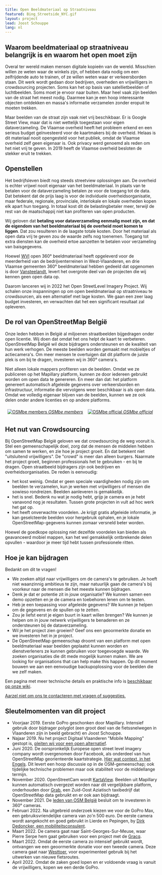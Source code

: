 ```yaml
---
title: Open Beeldmateriaal op Straatniveau
featured: Bing_Streetside_NYC.gif
layout: project
lead: Joost Schouppe
lang: nl
---
```


## Waarom beeldmateriaal op straatniveau belangrijk is en waarom het open moet zijn

Overal ter wereld maken mensen digitale kopieën van de wereld. Misschien willen ze weten waar de winkels zijn, of hebben data nodig om een zelfrijdende auto te trainen, of ze willen weten waar er verkeersborden staan. Dit werk wordt gedaan door bedrijven, overheden en vrijwilligers in crowdsourcing projecten. Soms kan het op basis van satellietbeelden of luchtbeelden. Soms moet je ervoor naar buiten. Maar heel vaak zijn beelden van de straat het meest nodig. Daarmee kan je een hoop interessante objecten ontdekken en massa's informatie verzamelen zonder eropuit te moeten trekken.

Maar beelden van de straat zijn vaak niet vrij beschikbaar. Er is Google Street View, maar dat is niet wettelijk toegestaan voor eigen dataverzameling. De Vlaamse overheid heeft het probleem erkend en een serieus budget geïnvesteerd voor de kaartmakers bij de overheid. Helaas is dit materiaal nooit opengesteld voor het publiek, omdat de Vlaamse overheid zelf geen eigenaar is. Ook privacy werd genoemd als reden om het niet vrij te geven. In 2019 heeft de Vlaamse overheid besloten de stekker eruit te trekken.

## Openstellen

Het bedrijfsleven biedt nog steeds streetview oplossingen aan. De overheid is echter vrijwel nooit eigenaar van het beeldmateriaal. In plaats van te betalen voor de dataverzameling betalen ze voor de toegang tot de data. Dat betekent dat de prijs laag is voor de individuele overheidsorganisatie, maar federale, regionale, provinciale, interlokale en lokale overheden kopen elk apart hun toegang. In totaal kost dit de belastingbetaler meer, terwijl de rest van de maatschappij niet kan profiteren van open producten.

Wij geloven dat **betaling voor dataverzameling eenmalig moet zijn, en dat de eigendom van het beeldmateriaal bij de overheid moet komen te liggen**. Dat zou resulteren in de laagste totale kosten. Door het materiaal als open data vrij te geven zou de waarde zelfs nog toenemen. Toegang tot extra diensten kan de overheid ertoe aanzetten te betalen voor verzameling van baisgegevens.

Hoewel [WVI](https://www.wvigisco.be/best-practices/gis-coordinatie/oostrozebeke-als-eerste-volledige-gemeente-360-op-mapillary/) open 360° beeldmateriaal heeft opgeleverd voor de meerderheid van de bedrijventerreinen in West-Vlaanderen, en drie Vlaamse gemeenten 360° beeldmateriaal hebben gedeeld dat opgenomen is door [Vansteelandt](https://www.vansteelandt.be/), levert het overgrote deel van de projecten die wij kennen geen open data op.

Daarom lanceren wij in 2022 het Open StreetLevel Imagery Project. Wij schalen onze inspanningen op om open beeldmateriaal op straatniveau te crowdsourcen, als een alternatief met lage kosten. We gaan een zeer laag budget investeren, en verwachten dat het een significant resultaat zal opleveren.

## De rol van OpenStreetMap België

Onze leden hebben in België al miljoenen straatbeelden bijgedragen onder open licentie. Wij doen dat omdat het ons helpt de kaart te verbeteren. OpenStreetMap België wil deze bijdragers ondersteunen en de kwaliteit van hun werk verhogen. De meeste beelden worden gemaakt met mobieltjes of actiecamera's. Om meer mensen te overtuigen dat dit platform de juiste plek is om bij te dragen, investeren wij in 360° camera's.

Niet alleen lokale mappers profiteren van de beelden. Omdat we ze publiceren op het Mapillary platform, kunnen ze door iedereen gebruikt worden om open data te genereren. En meer dan dat: het platform genereert automatisch afgeleide gegevens over verkeersborden en infrastructuur, informatie die vervolgens weer beschikbaar is als open data. Omdat we volledig eigenaar blijven van de beelden, kunnen we ze ook delen onder andere licenties en op andere platforms.

<div style="display: flex; max-width: 100%;">
  <div style="margin: 0.5rem;">
    <a href="https://www.mapillary.com/app/org/mosmbelgium?lat=50.70729971977286&lng=5.096829552404529&z=6.707504774632062" target="_blank">
      <img src="{% link /assets/images/post/mapillary-members.png %}" alt="OSMbe members" title="OSMbe members">
      <em>OSMbe members</em>
    </a>
  </div>
  <div style="margin: 0.5rem;">
    <a href="https://www.mapillary.com/app/org/osmbelgium?lat=50.70729971977286&lng=5.096829552404529&z=6.707504774632062" target="_blank">
      <img src="{% link /assets/images/post/mapillary-official.png %}" alt="OSMbe official" title="OSMbe official">
      <em>OSMbe official</em>
    </a>
  </div>
</div>

## Het nut van Crowdsourcing

Bij OpenStreetMap België geloven we dat crowdsourcing de weg vooruit is. Stel een gemeenschapelijk doel, zorg dat de mensen de middelen hebben om samen te werken, en zie hoe je project groeit. En dat betekent niet "uitsluitend vrijwilligers". De "crowd" is meer dan alleen burgers. Naarmate het project groeit, beginnen professionals het te gebruiken - en bij te dragen. Open straatbeeld bijdragers zijn ook bedrijven en overheidsorganisaties. De reden is eenvoudig:

- het kost weinig. Omdat er geen speciale vaardigheden nodig zijn om beelden te verzamelen, kun je werken met vrijwilligers of mensen die sowieso rondreizen. Beelden aanleveren is gemakkelijk.
- het is snel. Bedenk nu wat je nodig hebt, grijp je camera en je hebt vanavond nog je resultaten. Tussen grote projecten in vult ad hoc werk het gat op.
- het heeft onverwachte voordelen. Je krijgt gratis afgeleide informatie, je kan geselcteerde beelden voor hergebruik ophalen, en je lokale OpenStreetMap-gegevens kunnen zomaar versneld beter worden.

Hoewel de goedkope oplossing niet dezelfde voordelen kan bieden als geavanceerd mobiel mappen, kan het wel gemakkelijk ontbrekende delen opvullen - waardoor je meer tijd hebt tussen professionele ritten.

## Hoe je kan bijdragen

Bedankt om dit te vragen!

- We zoeken altijd naar vrijwilligers om de camera's te gebruiken. Je hoeft niet waanzinnig ambitieus te zijn, maar natuurlijk gaan de camera's bij voorkeur naar de mensen die het meeste kunnen bijdragen.
- Denk je dat er potentie zit in jouw organisatie? We kunnen samen een demo opzetten en je de camera en toebehoren lenen om te testen.
- Heb je een toepassing voor afgeleide gegevens? We kunnen je helpen om de gegevens en de spullen op te zetten.
- Zou je liefst eerst je eigen buurt in kaart willen brengen? We kunnen je helpen om in jouw netwerk vrijwilligers te benaderen en ze ondersteunen bij de dataverzameling.
- Wil je het project zien groeien? Geef ons een geoormerkte donatie en we investeren het in je project.
- De OpenStreetMap gemeenschap droomt van een platform met open beeldmateriaal waar beelden geplaatst kunnen worden en dienstverleners ze kunnen gebruiken voor toegevoegde waarde. We zoeken organisaties die dit mede mogelijk kunnen maken. We are looking for organisations that can help make this happen. Op dit moment bouwen we aan een eenvoudige backupoplossing voor de beelden die we zelf maken.

Een pagina met meer technische details en praktische info is [beschikbaar op onze wiki](https://wiki.openstreetmap.org/wiki/WikiProject_Belgium/open_streetlevel_imagery).

[Aarzel niet om ons te contacteren met vragen of suggesties.](mailto:community@osm.be)



## Sleutelmomenten van dit project

- Voorjaar 2019. Eerste GoPro geschonken door Mapillary. Intensief gebruik door bijdrager polyglot (een groot deel van de fietssnelwegen in Vlaanderen zijn in beeld gebracht) en Joost Schouppe.
- Najaar 2019. Nu het project Digitaal Vlaanderen "Mobile Mapping" gestopt is, [pleiten wij voor een open alternatief](https://openstreetmap.be/en/2019/09/27/streetview.html).
- Juni 2020. De oorspronkelijk Europese open street level imagery company wordt overgenomen door Facebook, als onderdeel van hun  OpenStreetMap georienteerde kaartstrategie. [Hier wat context, in het Engels](https://joemorrison.medium.com/why-on-earth-did-facebook-just-acquire-mapillary-9838405272f8). Dit levert een hoop discussie op in de OSM-gemeenschap; ook tijdelijke technische problemen maar ook stabiliteit voor de middellange termijn.
- November 2020. OpenStreetCam wordt [KartaView](https://kartaview.org/). Beelden uit Mapillary kunnen automatisch overgezet worden naar dit vergelijkbare platform, onderhouden door [Grab](https://www.grab.com), een Zuid-Oost Aziatisch taxibedrijf dat OpenStreetMap data gebruikt en er ook aan bijdraagt.
- November 2021. De [leden van OSM België](https://github.com/osmbe/working-group-bylaws/blob/master/minutes/2021-11-30%20-%20official%20meeting.md) besluit om te investeren in 360° cameras.
- Februari 2022. Na uitgebreid onderzoek kiezen we voor de GoPro Max, een gebruiksvriendelijke camera van zo'n 500 euro. De eerste camera wordt aangekocht en goed gebruikt in Lierde en Pepingen, by [Dirk Dedoncker, een mobiliteitsconsulent](https://a2bmobility.be/).
- Maart 2022. De camera gaat naar Saint-Georges-Sur-Meuse, waar Pierre Serpe hem gaat gebruiken voor een project met de [Gracq](https://www.gracq.org/groupes/saint-georges).
- Maart 2022. Omdat de eerste camera zo intensief gebruikt wordt, ontvangen we een geoormerkte donatie voor een tweede camera. Deze camera gaat naar [Westtoer](https://www.westtoer.be), voor experimenteel gebruik bij het uitwerken van nieuwe fietsroutes.
- April 2022. Omdat de zaken goed lopen en er voldoende vraag is vanuit de vrijwilligers, kopen we een derde GoPro.
